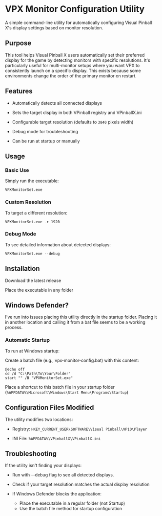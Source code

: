 # VPX Monitor Configuration Utility

A simple command-line utility for automatically configuring Visual Pinball X's display settings based on monitor resolution.

## Purpose

This tool helps Visual Pinball X users automatically set their preferred display for the game by detecting monitors with specific resolutions. It's particularly useful for multi-monitor setups where you want VPX to consistently launch on a specific display. This exists because some environments change the order of the primary monitor on restart.

## Features

- Automatically detects all connected displays

- Sets the target display in both VPinball registry and VPinballX.ini

- Configurable target resolution (defaults to `3840` pixels width)

- Debug mode for troubleshooting

- Can be run at startup or manually

## Usage

### Basic Use
Simply run the executable:
```
VPXMonitorSet.exe
```

### Custom Resolution
To target a different resolution:
```
VPXMonitorSet.exe -r 1920
```

### Debug Mode
To see detailed information about detected displays:
```
VPXMonitorSet.exe --debug
```

## Installation

Download the latest release

Place the executable in any folder

## Windows Defender?

I've run into issues placing this utility directly in the startup folder. Placing it in another location and calling it from a bat file seems to be a working process.

### Automatic Startup

To run at Windows startup:

Create a batch file (e.g., vpx-monitor-config.bat) with this content:
```
@echo off
cd /d "C:\Path\To\Your\Folder"
start "" /B "VPXMonitorSet.exe"
```
Place a shortcut to this batch file in your startup folder (`%APPDATA%\Microsoft\Windows\Start Menu\Programs\Startup`)
## Configuration Files Modified

The utility modifies two locations:

- Registry: `HKEY_CURRENT_USER\SOFTWARE\Visual Pinball\VP10\Player`

- INI File: `%APPDATA%\VPinballX\VPinballX.ini`

## Troubleshooting

If the utility isn't finding your displays:

- Run with --debug flag to see all detected displays.

- Check if your target resolution matches the actual display resolution

- If Windows Defender blocks the application:
   - Place the executable in a regular folder (not Startup)
   - Use the batch file method for startup configuration
  
